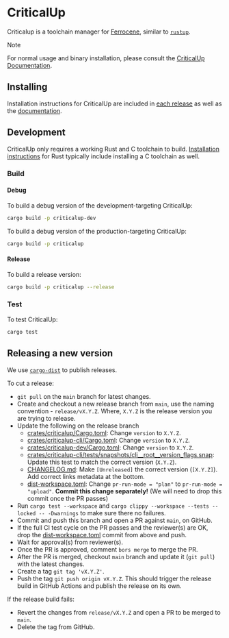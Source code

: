 <!-- SPDX-FileCopyrightText: The Ferrocene Developers -->
<!-- SPDX-License-Identifier: MIT OR Apache-2.0 -->

# CriticalUp

Criticalup is a toolchain manager for [Ferrocene][ferrocene], similar to [`rustup`][rustup].

> [!NOTE]
>
> For normal usage and binary installation, please consult the [CriticalUp Documentation][criticalup-docs].

## Installing

Installation instructions for CriticalUp are included
in [each release](https://github.com/ferrocene/criticalup/releases) as well as the [documentation][criticalup-docs].

## Development

CriticalUp only requires a working Rust and C toolchain to build. [Installation instructions][rust-install] for Rust
typically include installing a C toolchain as well.

### Build

#### Debug

To build a debug version of the development-targeting CriticalUp:

```bash
cargo build -p criticalup-dev
```

To build a debug version of the production-targeting CriticalUp:

```bash
cargo build -p criticalup
```

#### Release

To build a release version:

```bash
cargo build -p criticalup --release
```

### Test

To test CriticalUp:

```bash
cargo test
```

## Releasing a new version

We use [`cargo-dist`](https://opensource.axo.dev/cargo-dist/book/quickstart/rust.html) to publish releases.

To cut a release:

- `git pull` on the `main` branch for latest changes.
- Create and checkout a new release branch from `main`, use the naming convention -  `release/vX.Y.Z`.
  Where, `X.Y.Z` is the release version you are trying to release.
- Update the following on the release branch
    - [crates/criticalup/Cargo.toml](./crates/criticalup/Cargo.toml): Change `version` to `X.Y.Z`.
    - [crates/criticalup-cli/Cargo.toml](./crates/criticalup-cli/Cargo.toml): Change `version` to `X.Y.Z`.
    - [crates/criticalup-dev/Cargo.toml](./crates/criticalup-dev/Cargo.toml): Change `version` to `X.Y.Z`.
    - [crates/criticalup-cli/tests/snapshots/cli__root__version_flags.snap](./crates/criticalup-cli/tests/snapshots/cli__root__version_flags.snap):
      Update this test to match the correct version (`X.Y.Z`).
    - [CHANGELOG.md](./CHANGELOG.md): Make `[Unreleased]` the correct version (`[X.Y.Z]`). Add correct links metadata at
      the bottom.
    - [dist-workspace.toml](./dist-workspace.toml): Change `pr-run-mode = "plan"` to `pr-run-mode = "upload"`.
    **Commit this change separately!** (We will need to drop this commit once the PR passes)
- Run `cargo test --workspace` and `cargo clippy --workspace --tests --locked -- -Dwarnings` to make sure there no
  failures.
- Commit and push this branch and open a PR against `main`, on GitHub.
- If the full CI test cycle on the PR passes and the reviewer(s) are OK, drop the
  [dist-workspace.toml](./dist-workspace.toml) commit from above and push.
- Wait for approval(s) from reviewer(s).
- Once the PR is approved, comment `bors merge` to merge the PR.
- After the PR is merged, checkout `main` branch and update it (`git pull`) with the latest changes.
- Create a tag `git tag 'vX.Y.Z'`.
- Push the tag `git push origin vX.Y.Z`. This should trigger the release build in GitHub Actions and publish the release
  on its own.

If the release build fails:

- Revert the changes from `release/vX.Y.Z` and open a PR to be merged to `main`.
- Delete the tag from GitHub.

[criticalup-docs]: https://criticalup.ferrocene.dev/

[rustup]: https://github.com/rust-lang/rustup

[ferrocene]: https://ferrocene.dev/

[rust-install]: https://www.rust-lang.org/tools/install
